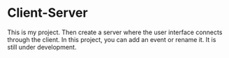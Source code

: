 # Client-Server
This is my project. Then create a server where the user interface connects through the client. In this project, you can add an event or rename it. It is still under development.
